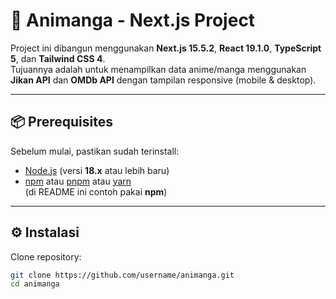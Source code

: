 # 🚀 Animanga - Next.js Project

Project ini dibangun menggunakan **Next.js 15.5.2**, **React 19.1.0**, **TypeScript 5**, dan **Tailwind CSS 4**.  
Tujuannya adalah untuk menampilkan data anime/manga menggunakan **Jikan API** dan **OMDb API** dengan tampilan responsive (mobile & desktop).

---

## 📦 Prerequisites

Sebelum mulai, pastikan sudah terinstall:

- [Node.js](https://nodejs.org/) (versi **18.x** atau lebih baru)
- [npm](https://www.npmjs.com/) atau [pnpm](https://pnpm.io/) atau [yarn](https://yarnpkg.com/)  
  (di README ini contoh pakai **npm**)

---

## ⚙️ Instalasi

Clone repository:

```bash
git clone https://github.com/username/animanga.git
cd animanga
